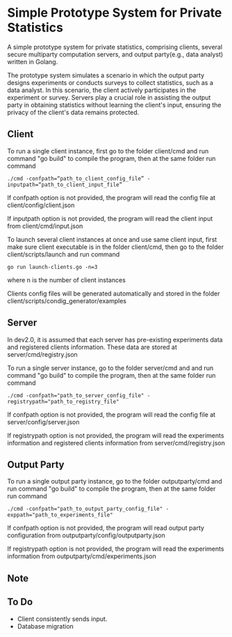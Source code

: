 # Simple Prototype System for Private Statistics
A simple prototype system for private statistics,  comprising clients, several secure multiparty computation servers, and output party(e.g., data analyst) written in Golang.

The prototype system simulates a scenario in which the output party designs experiments or conducts surveys to collect statistics, such as a data analyst. In this scenario, the client actively participates in the experiment or survey. Servers play a crucial role in assisting the output party in obtaining statistics without learning the client's input, ensuring the privacy of the client's data remains protected.

## Client
To run a single client instance, first go to the folder client/cmd and run command "go build" to compile the program, then at the same folder run command
```
./cmd -confpath=“path_to_client_config_file” -inputpath=“path_to_client_input_file”
```

If confpath option is not provided, the program will read the config file at client/config/client.json

If inputpath option is not provided, the program will read the client input from client/cmd/input.json

To launch several client instances at once and use same client input, first make sure client executable is in the folder client/cmd, then go to the folder client/scripts/launch and run command
```
go run launch-clients.go -n=3
```
where n is the number of client instances
  
Clients config files will be generated automatically and stored in the folder client/scripts/condig_generator/examples

## Server
In dev2.0, it is assumed that each server has pre-existing experiments data and registered clients information. These data are stored at server/cmd/registry.json

To run a single server instance, go to the folder server/cmd and and run command "go build" to compile the program, then at the same folder run command
```
./cmd -confpath="path_to_server_config_file" -registrypath="path_to_registry_file"
```
If confpath option is not provided, the program will read the config file at server/config/server.json

If registrypath option is not provided, the program will read the experiments information and registered clients information from server/cmd/registry.json

## Output Party
To run a single output party instance, go to the folder outputparty/cmd and run command "go build" to compile the program, then at the same folder run command
```
./cmd -confpath="path_to_output_party_config_file" -exppath="path_to_experiments_file"
```
If confpath option is not provided, the program will read output party configuration from outputparty/config/outputparty.json

If registrypath option is not provided, the program will read the experiments information from outputparty/cmd/experiments.json

## Note
  
## To Do
+ Client consistently sends input.
+ Database migration